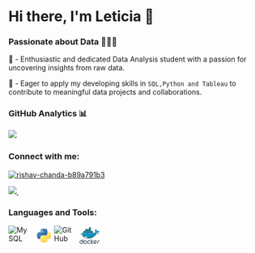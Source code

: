 # Hi there, I'm Leticia 👋




### Passionate about Data 👩🏻‍💻 

💞️ -  Enthusiastic and dedicated Data Analysis student with a passion for uncovering insights from raw data. 

🌱 - Eager to apply my developing skills in `SQL,Python and Tableau` to contribute to meaningful data projects and collaborations.





 ### GitHub Analytics 📊
 <a href="#"><img src="https://github-readme-stats.vercel.app/api?username=Leticiasilvah&show_icons=true&count_private=true&theme=dark" width="350"></a>
</p>

<h3 align="left">Connect with me:</h3>

 <a href="https://www.linkedin.com/in/leticiash/" target="blank"><img align="center" src="https://raw.githubusercontent.com/rahuldkjain/github-profile-readme-generator/master/src/images/icons/Social/linked-in-alt.svg" alt="rishav-chanda-b89a791b3" height="30" width="50" /></a>
</p> 
<a href= "https://public.tableau.com/app/profile/leticia.silvaukl/vizzes">
<img src="https://img.shields.io/badge/Tableau-E97627.svg?style=for-the-badge&logo=Tableau&logoColor=white" />
 </a>&nbsp;&nbsp; 


### Languages and Tools:
<img align="left" alt="MySQL" width="40px" src="https://cdn.jsdelivr.net/gh/devicons/devicon/icons/mysql/mysql-original.svg" style="padding-right:10px;" />
<img align="left" alt="Python" width="40px" src="https://raw.githubusercontent.com/github/explore/cebd63002168a05a6a642f309227eefeccd92950/topics/python/python.png" />
<img align="left" alt="GitHub" width="40px" style="padding-right:10px;" src="https://cdn.jsdelivr.net/gh/devicons/devicon/icons/github/github-original.svg" />
<img src="https://raw.githubusercontent.com/devicons/devicon/master/icons/docker/docker-original-wordmark.svg" alt="docker" width="40" height="40"/> </a> <a href="https://expressjs.com" target="_blank" rel="noreferrer">
<p align="left">
 




